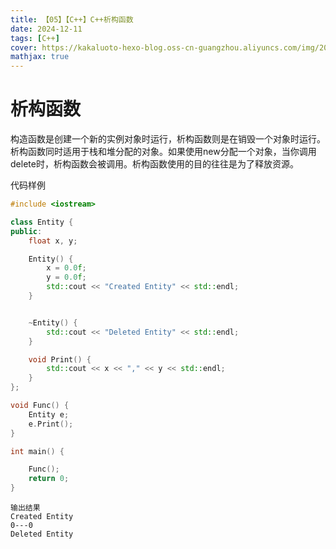 ```yaml
---
title: 【05】【C++】C++析构函数
date: 2024-12-11
tags: [C++]
cover: https://kakaluoto-hexo-blog.oss-cn-guangzhou.aliyuncs.com/img/2020_10_22_1%20%283%29.webp
mathjax: true
---
```


# 析构函数

构造函数是创建一个新的实例对象时运行，析构函数则是在销毁一个对象时运行。析构函数同时适用于栈和堆分配的对象。如果使用new分配一个对象，当你调用delete时，析构函数会被调用。析构函数使用的目的往往是为了释放资源。

代码样例

```c++
#include <iostream>

class Entity {
public:
    float x, y;

    Entity() {
        x = 0.0f;
        y = 0.0f;
        std::cout << "Created Entity" << std::endl;
    }


    ~Entity() {
        std::cout << "Deleted Entity" << std::endl;
    }

    void Print() {
        std::cout << x << "," << y << std::endl;
    }
};

void Func() {
    Entity e;
    e.Print();
}

int main() {

    Func();
    return 0;
}

```

```
输出结果
Created Entity
0---0
Deleted Entity
```



